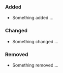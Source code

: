 ### Added
- Something added ...

### Changed
- Something changed ...

### Removed
- Something removed ...
